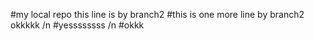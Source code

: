 #my local repo
this line is by branch2
#this is one more line by branch2
okkkkk
/n
#yessssssss
/n
#okkk